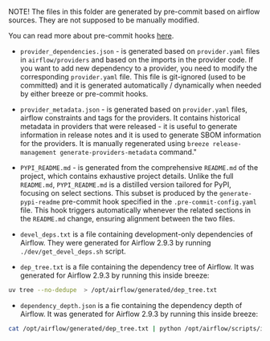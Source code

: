 <!--
 Licensed to the Apache Software Foundation (ASF) under one
 or more contributor license agreements.  See the NOTICE file
 distributed with this work for additional information
 regarding copyright ownership.  The ASF licenses this file
 to you under the Apache License, Version 2.0 (the
 "License"); you may not use this file except in compliance
 with the License.  You may obtain a copy of the License at

   http://www.apache.org/licenses/LICENSE-2.0

 Unless required by applicable law or agreed to in writing,
 software distributed under the License is distributed on an
 "AS IS" BASIS, WITHOUT WARRANTIES OR CONDITIONS OF ANY
 KIND, either express or implied.  See the License for the
 specific language governing permissions and limitations
 under the License.
 -->

NOTE! The files in this folder are generated by pre-commit based on airflow sources. They are not
supposed to be manually modified.

You can read more about pre-commit hooks [here](/contributing-docs/08_static_code_checks.rst#pre-commit-hooks).

* `provider_dependencies.json` - is generated based on `provider.yaml` files in `airflow/providers` and
  based on the imports in the provider code. If you want to add new dependency to a provider, you
  need to modify the corresponding `provider.yaml` file. This file is git-ignored (used to be committed)
  and it is generated automatically / dynamically when needed by either breeze or pre-commit hooks.

* `provider_metadata.json` - is generated based on `provider.yaml` files, airflow constraints and tags for
  the providers. It contains historical metadata in providers that were released - it is useful to generate
  information in release notes and it is used to generate SBOM information for the providers. It is manually
  regenerated using `breeze release-management generate-providers-metadata` command."

* `PYPI_README.md` - is generated from the comprehensive `README.md` of the project, which contains exhaustive
  project details. Unlike the full `README.md`, `PYPI_README.md` is a distilled version tailored for PyPI,
  focusing on select sections. This subset is produced by the `generate-pypi-readme` pre-commit hook specified in
  the `.pre-commit-config.yaml` file. This hook triggers automatically whenever the related sections in the
  `README.md` change, ensuring alignment between the two files.

* `devel_deps.txt` is a file containing development-only dependencies of Airflow. They were generated
  for Airflow 2.9.3 by running `./dev/get_devel_deps.sh` script.

* `dep_tree.txt` is a file containing the dependency tree of Airflow. It was generated for Airflow 2.9.3
  by running this inside breeze:

```bash
uv tree --no-dedupe  > /opt/airflow/generated/dep_tree.txt
```

* `dependency_depth.json` is a fie containing the dependency depth of Airflow. It was generated for Airflow 2.9.3
  by running this inside breeze:

```bash
cat /opt/airflow/generated/dep_tree.txt | python /opt/airflow/scripts/in_container/get_dependency_status.py >/opt/airflow/generated/dependency_depth.json
```
